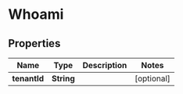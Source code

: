 

# Whoami


## Properties

| Name | Type | Description | Notes |
|------------ | ------------- | ------------- | -------------|
|**tenantId** | **String** |  |  [optional] |



